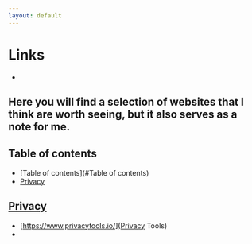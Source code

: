 ```yaml
---
layout: default
---
```


# Links
-
Here you will find a selection of websites that I think are worth seeing, but it also serves as a note for me.
-

## Table of contents
- [Table of contents](#Table of contents)
- [Privacy](#Privacy)

## [Privacy](#Privacy)
- [https://www.privacytools.io/](Privacy Tools)
- 
